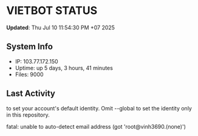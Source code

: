 # VIETBOT STATUS
**Updated**: Thu Jul 10 11:54:30 PM +07 2025

## System Info
- IP: 103.77.172.150
- Uptime: up 5 days, 3 hours, 41 minutes
- Files: 9000

## Last Activity

to set your account's default identity.
Omit --global to set the identity only in this repository.

fatal: unable to auto-detect email address (got 'root@vinh3690.(none)')
